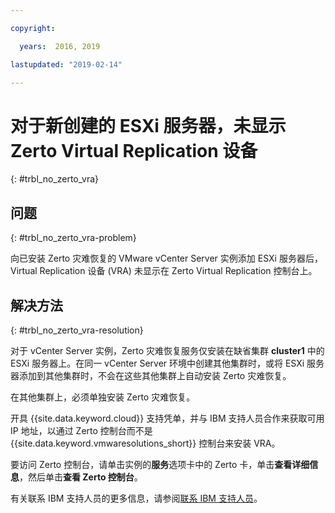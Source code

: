 ```yaml
---

copyright:

  years:  2016, 2019

lastupdated: "2019-02-14"

---
```


# 对于新创建的 ESXi 服务器，未显示 Zerto Virtual Replication 设备
{: #trbl_no_zerto_vra}

## 问题
{: #trbl_no_zerto_vra-problem}

向已安装 Zerto 灾难恢复的 VMware vCenter Server 实例添加 ESXi 服务器后，Virtual Replication 设备 (VRA) 未显示在 Zerto Virtual Replication 控制台上。

## 解决方法
{: #trbl_no_zerto_vra-resolution}

对于 vCenter Server 实例，Zerto 灾难恢复服务仅安装在缺省集群 **cluster1** 中的 ESXi 服务器上。在同一 vCenter Server 环境中创建其他集群时，或将 ESXi 服务器添加到其他集群时，不会在这些其他集群上自动安装 Zerto 灾难恢复。

在其他集群上，必须单独安装 Zerto 灾难恢复。

开具 {{site.data.keyword.cloud}} 支持凭单，并与 IBM 支持人员合作来获取可用 IP 地址，以通过 Zerto 控制台而不是 {{site.data.keyword.vmwaresolutions_short}} 控制台来安装 VRA。

要访问 Zerto 控制台，请单击实例的**服务**选项卡中的 Zerto 卡，单击**查看详细信息**，然后单击**查看 Zerto 控制台**。

有关联系 IBM 支持人员的更多信息，请参阅[联系 IBM 支持人员](/docs/services/vmwaresolutions/vcenter?topic=vmware-solutions-trbl_support#trbl_support)。
